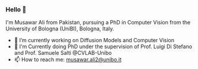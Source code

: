 ### Hello 👋
I'm Musawar Ali from Pakistan, pursuing a PhD in Computer Vision from the University of Bologna (UniBI), Bologna, Italy.

- 🔭 I’m currently working on Diffusion Models and Computer Vision
- 🌱 I'm Currently doing PhD under the supervision of Prof. Luigi Di Stefano and Prof. Samuele Salti @CVLAB-Unibo
- 📫 How to reach me: musawar.ali2@unibo.it

<!--
**engrmusawarali/engrmusawarali** is a ✨ _special_ ✨ repository because its `README.md` (this file) appears on your GitHub profile.


-->
